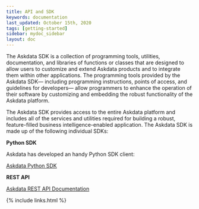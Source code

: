 ```yaml
---
title: API and SDK
keywords: documentation
last_updated: October 15th, 2020
tags: [getting-started]
sidebar: mydoc_sidebar
layout: doc
---
```


The Askdata SDK is a collection of programming tools, utilities, documentation, and libraries of functions or classes that are designed to allow users to customize and extend Askdata products and to integrate them within other applications. The programming tools provided by the Askdata SDK— including programming instructions, points of access, and guidelines for developers— allow programmers to enhance the operation of their software by customizing and embedding the robust functionality of the Askdata platform. 

The Askdata SDK provides access to the entire Askdata platform and includes all of the services and utilities required for building a robust, feature-filled business intelligence-enabled application. The Askdata SDK is made up of the following individual SDKs:

**Python SDK**

Askdata has developed an handy Python SDK client: 

[Askdata Python SDK](askdata-python-sdk)

**REST API**

[Askdata REST API Documentation](api-documentation)

{% include links.html %}

    

